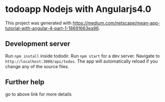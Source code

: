 # todoapp Nodejs with Angularjs4.0

This project was generated with https://medium.com/netscape/mean-app-tutorial-with-angular-4-part-1-18691663ea96.

## Development server


Run `npm install` inside tododir.
Run `npm start` for a dev server. Navigate to `http://localhost:3000/api/todos`. The app will automatically reload if you change any of the source files.


## Further help

go to above link for more details
